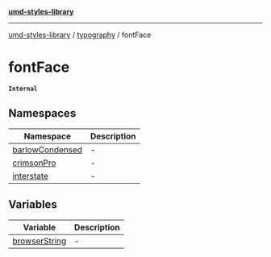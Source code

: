 [**umd-styles-library**](../../../README.md)

***

[umd-styles-library](../../../modules.md) / [typography](../../README.md) / fontFace

# fontFace

**`Internal`**

## Namespaces

| Namespace | Description |
| ------ | ------ |
| [barlowCondensed](namespaces/barlowCondensed/README.md) | - |
| [crimsonPro](namespaces/crimsonPro/README.md) | - |
| [interstate](namespaces/interstate/README.md) | - |

## Variables

| Variable | Description |
| ------ | ------ |
| [browserString](variables/browserString.md) | - |

